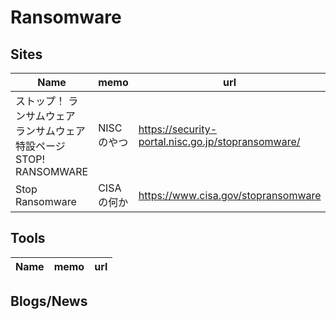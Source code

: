# Ransomware

## Sites

|Name|memo|url|
----|----|----
|ストップ！ ランサムウェア　ランサムウェア特設ページ STOP! RANSOMWARE|NISCのやつ|https://security-portal.nisc.go.jp/stopransomware/|
|Stop Ransomware|CISAの何か|https://www.cisa.gov/stopransomware|

## Tools

|Name|memo|url|
----|----|----

## Blogs/News
